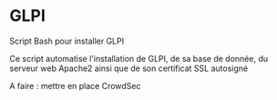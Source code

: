 # GLPI
Script Bash pour installer GLPI

Ce script automatise l'installation de GLPI, de sa base de donnée, du serveur web Apache2 ainsi que de son certificat SSL autosigné

A faire : mettre en place CrowdSec
